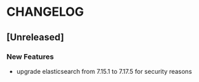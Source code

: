 # CHANGELOG

## [Unreleased]

### New Features

- upgrade elasticsearch from 7.15.1 to 7.17.5 for security reasons


